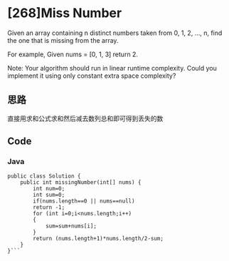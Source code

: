 # [268]Miss Number

Given an array containing n distinct numbers taken from 0, 1, 2, ..., n, find the one that is missing from the array.

For example,
Given nums = [0, 1, 3] return 2.

Note:
Your algorithm should run in linear runtime complexity. Could you implement it using only constant extra space complexity?

## 思路

直接用求和公式求和然后减去数列总和即可得到丢失的数


## Code


### Java

```
public class Solution {
    public int missingNumber(int[] nums) {
        int num=0;
        int sum=0;
        if(nums.length==0 || nums==null)
        return -1;
        for (int i=0;i<nums.length;i++)
        {
            sum=sum+nums[i];
        }
        return (nums.length+1)*nums.length/2-sum;
    }
}```